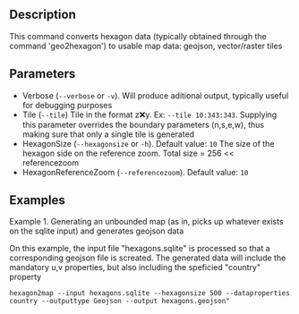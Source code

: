## Description
This command converts hexagon data (typically obtained through the command 'geo2hexagon') to usable map data: geojson, vector/raster tiles

## Parameters

- Verbose (`--verbose` or `-v`).
Will produce aditional output, typically useful for debugging purposes
- Tile (`--tile`)
Tile in the format z:x:y. Ex: `--tile 10:343:343`. Supplying this parameter overrides the boundary parameters (n,s,e,w), thus making sure that only a single tile is generated
- HexagonSize (`--hexagonsize` or `-h`). Default value: `10`
The size of the hexagon side on the reference zoom. Total size = 256 << referencezoom
- HexagonReferenceZoom (`--referencezoom`). Default value: `10`

## Examples

Example 1. Generating an unbounded map (as in, picks up whatever exists on the sqlite input) and generates geojson data

On this example, the input file "hexagons.sqlite" is processed so that a corresponding geojson file is screated. The generated data will include the mandatory u,v properties, but also including the speficied "country" property

```hexagon2map --input hexagons.sqlite --hexagonsize 500 --dataproperties country --outputtype Geojson --output hexagons.geojson"```


